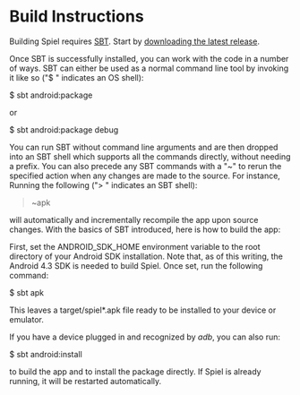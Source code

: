 # Build Instructions

Building Spiel requires [SBT](http://scala-sbt.org/). Start by [downloading the latest release](http://www.scala-sbt.org/release/docs/Getting-Started/Setup.html).

Once SBT is successfully installed, you can work with the code in a number of ways. SBT can either be used as a normal command line tool by invoking it like so ("$ " indicates an OS shell):

$ sbt android:package

or

$ sbt android:package debug


You can run SBT without command line arguments and are then dropped into an SBT shell which supports all the commands directly, without needing a prefix. You can also precede any SBT commands with a "~" to rerun the specified action when any changes are made to the source. For instance, Running the following ("> " indicates an SBT shell):

> ~apk

will automatically and incrementally recompile the app upon source changes. With the basics of SBT introduced, here is how to build the app:

First, set the ANDROID_SDK_HOME environment variable to the root directory of your Android SDK installation. Note that, as of this writing, the Android 4.3 SDK is needed to build Spiel. Once set, run the following command:

$ sbt apk

This leaves a target/spiel*.apk file ready to be installed to your device or emulator.

If you have a device plugged in and recognized by _adb_, you can also run:

$ sbt android:install

to build the app and to install the package directly. If Spiel is already running, it will be restarted automatically.
